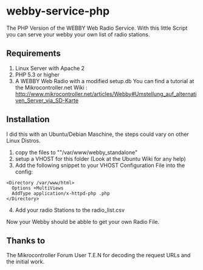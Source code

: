 # webby-service-php
The PHP Version of the WEBBY Web Radio Service.
With this little Script you can serve your webby your own list of radio stations.

## Requirements
1. Linux Server with Apache 2
2. PHP 5.3 or higher
3. A WEBBY Web Radio with a modified setup.db
    You can find a tutorial at the Mikrocontroller.net Wiki :
      http://www.mikrocontroller.net/articles/Webby#Umstellung_auf_alternativen_Server_via_SD-Karte

## Installation

I did this with an Ubuntu/Debian Maschine, the steps could vary on other Linux Distros.

1. copy the files to ""/var/www/webby_standalone"
2. setup a VHOST for this folder (Look at the Ubuntu Wiki for any help)
3. Add the following snippet to your VHOST Configuration File into the config:

  ```
  <Directory /var/www/html>
    Options +MultiViews
    AddType application/x-httpd-php .php
  </Directory>
  ```

4. Add your radio Stations to the radio_list.csv

Now your Webby should be abble to get your own Radio File.

## Thanks to

The Mikrocontroller Forum User T.E.N for decoding the request URLs and the initial work.
